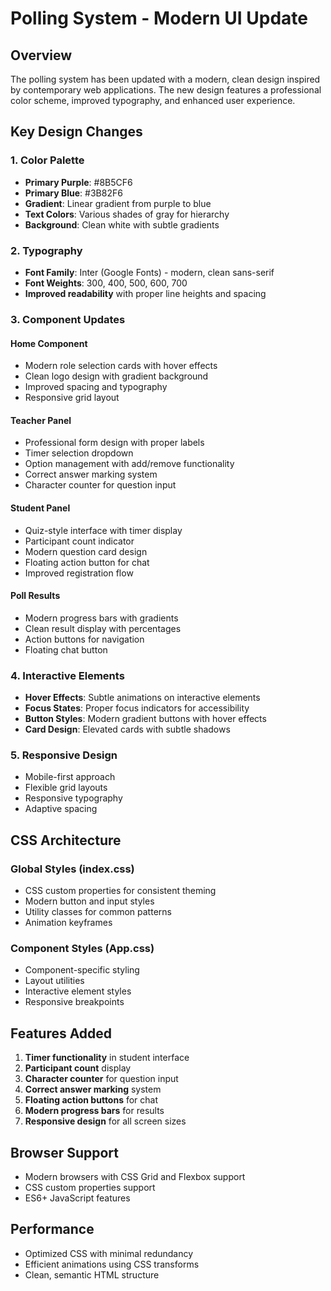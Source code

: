 # Polling System - Modern UI Update

## Overview
The polling system has been updated with a modern, clean design inspired by contemporary web applications. The new design features a professional color scheme, improved typography, and enhanced user experience.

## Key Design Changes

### 1. Color Palette
- **Primary Purple**: #8B5CF6
- **Primary Blue**: #3B82F6
- **Gradient**: Linear gradient from purple to blue
- **Text Colors**: Various shades of gray for hierarchy
- **Background**: Clean white with subtle gradients

### 2. Typography
- **Font Family**: Inter (Google Fonts) - modern, clean sans-serif
- **Font Weights**: 300, 400, 500, 600, 700
- **Improved readability** with proper line heights and spacing

### 3. Component Updates

#### Home Component
- Modern role selection cards with hover effects
- Clean logo design with gradient background
- Improved spacing and typography
- Responsive grid layout

#### Teacher Panel
- Professional form design with proper labels
- Timer selection dropdown
- Option management with add/remove functionality
- Correct answer marking system
- Character counter for question input

#### Student Panel
- Quiz-style interface with timer display
- Participant count indicator
- Modern question card design
- Floating action button for chat
- Improved registration flow

#### Poll Results
- Modern progress bars with gradients
- Clean result display with percentages
- Action buttons for navigation
- Floating chat button

### 4. Interactive Elements
- **Hover Effects**: Subtle animations on interactive elements
- **Focus States**: Proper focus indicators for accessibility
- **Button Styles**: Modern gradient buttons with hover effects
- **Card Design**: Elevated cards with subtle shadows

### 5. Responsive Design
- Mobile-first approach
- Flexible grid layouts
- Responsive typography
- Adaptive spacing

## CSS Architecture

### Global Styles (index.css)
- CSS custom properties for consistent theming
- Modern button and input styles
- Utility classes for common patterns
- Animation keyframes

### Component Styles (App.css)
- Component-specific styling
- Layout utilities
- Interactive element styles
- Responsive breakpoints

## Features Added
1. **Timer functionality** in student interface
2. **Participant count** display
3. **Character counter** for question input
4. **Correct answer marking** system
5. **Floating action buttons** for chat
6. **Modern progress bars** for results
7. **Responsive design** for all screen sizes

## Browser Support
- Modern browsers with CSS Grid and Flexbox support
- CSS custom properties support
- ES6+ JavaScript features

## Performance
- Optimized CSS with minimal redundancy
- Efficient animations using CSS transforms
- Clean, semantic HTML structure
